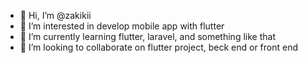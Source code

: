 - 👋 Hi, I’m @zakikii
- 👀 I’m interested in develop mobile app with flutter
- 🌱 I’m currently learning flutter, laravel, and something like that
- 💞️ I’m looking to collaborate on flutter project, beck end or front end

<!---
zakikii/zakikii is a ✨ special ✨ repository because its `README.md` (this file) appears on your GitHub profile.
You can click the Preview link to take a look at your changes.
--->

